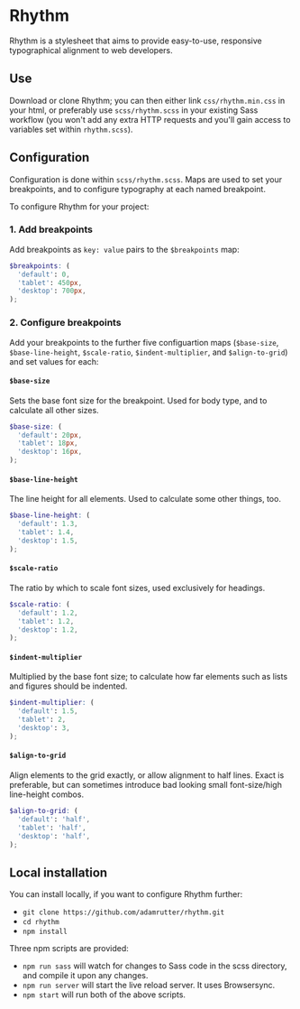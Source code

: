 # Rhythm

Rhythm is a stylesheet that aims to provide easy-to-use, responsive typographical alignment to web developers.

## Use

Download or clone Rhythm; you can then either link `css/rhythm.min.css` in your html, or preferably use `scss/rhythm.scss` in your existing Sass workflow (you won't add any extra HTTP requests and you'll gain access to variables set within `rhythm.scss`).

## Configuration

Configuration is done within `scss/rhythm.scss`. Maps are used to set your breakpoints, and to configure typography at each named breakpoint.

To configure Rhythm for your project:

### 1. Add breakpoints

Add breakpoints as `key: value` pairs to the `$breakpoints` map:

``` scss
$breakpoints: (
  'default': 0,
  'tablet': 450px,
  'desktop': 700px,
);
```

### 2. Configure breakpoints

Add your breakpoints to the further five configuartion maps (`$base-size`, `$base-line-height`, `$scale-ratio`, `$indent-multiplier`, and `$align-to-grid`) and set values for each:

#### `$base-size`

Sets the base font size for the breakpoint. Used for body type, and to calculate all other sizes.

``` scss
$base-size: (
  'default': 20px,
  'tablet': 18px,
  'desktop': 16px,
);
```

#### `$base-line-height`

The line height for all elements. Used to calculate some other things, too.

``` scss
$base-line-height: (
  'default': 1.3,
  'tablet': 1.4,
  'desktop': 1.5,
);
```

#### `$scale-ratio`

The ratio by which to scale font sizes, used exclusively for headings.

``` scss
$scale-ratio: (
  'default': 1.2,
  'tablet': 1.2,
  'desktop': 1.2,
);
```

#### `$indent-multiplier`

Multiplied by the base font size; to calculate how far elements such as lists and figures should be indented.

``` scss
$indent-multiplier: (
  'default': 1.5,
  'tablet': 2,
  'desktop': 3,
);
```

#### `$align-to-grid`

Align elements to the grid exactly, or allow alignment to half lines. Exact is preferable, but can sometimes introduce bad looking small font-size/high line-height combos.

``` scss
$align-to-grid: (
  'default': 'half',
  'tablet': 'half',
  'desktop': 'half',
);
```

## Local installation

You can install locally, if you want to configure Rhythm further:

* `git clone https://github.com/adamrutter/rhythm.git`
* `cd rhythm`
* `npm install`

Three npm scripts are provided:

* `npm run sass` will watch for changes to Sass code in the scss directory, and compile it upon any changes.
* `npm run server` will start the live reload server. It uses Browsersync.
* `npm start` will run both of the above scripts.
